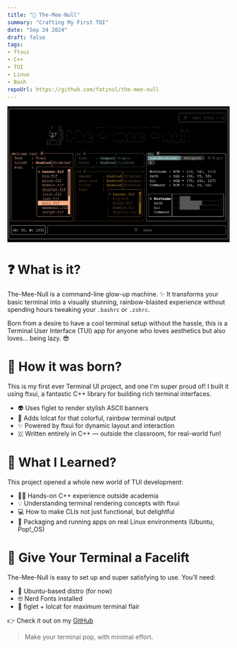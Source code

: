 ```yaml
---
title: "🗿 The-Mee-Null"
summary: "Crafting My First TUI"
date: "Sep 24 2024"
draft: false
tags:
- ftxui
- C++
- TUI
- Linux
- Bash
repoUrl: https://github.com/fatinul/the-mee-null
---
```


![The-Mee-Null in action](./the-mee-null.webp)

# ❓ What is it?

The-Mee-Null is a command-line glow-up machine. ✨
It transforms your basic terminal into a visually stunning, rainbow-blasted experience without spending hours tweaking your `.bashrc` or `.zshrc`.

Born from a desire to have a cool terminal setup without the hassle, this is a Terminal User Interface (TUI) app for anyone who loves aesthetics but also loves... being lazy. 😎

# 🎂 How it was born?

This is my first ever Terminal UI project, and one I'm super proud of! I built it using ftxui, a fantastic C++ library for building rich terminal interfaces.

- 👽 Uses figlet to render stylish ASCII banners
- 🌈 Adds lolcat for that colorful, rainbow terminal output
- ✨ Powered by ftxui for dynamic layout and interaction
- 🇨 Written entirely in C++ — outside the classroom, for real-world fun!

# 🧠 What I Learned?

This project opened a whole new world of TUI development:

- 🖐🏻 Hands-on C++ experience outside academia
- 💡 Understanding terminal rendering concepts with ftxui
- 💻 How to make CLIs not just functional, but delightful
- 🐧 Packaging and running apps on real Linux environments (Ubuntu, Pop!_OS)

# 👨 Give Your Terminal a Facelift

The-Mee-Null is easy to set up and super satisfying to use. You’ll need:

- 🐧 Ubuntu-based distro (for now)
- 🤓 Nerd Fonts installed
- 🌈 figlet + lolcat for maximum terminal flair

👉 Check it out on my [GitHub](https://github.com/fatinul/the-mee-null)
> Make your terminal pop, with minimal effort.
